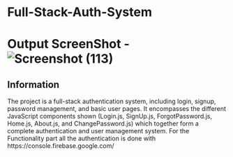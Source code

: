 # Full-Stack-Auth-System 
# Output ScreenShot -![Screenshot (113)](https://github.com/user-attachments/assets/0ad89ff2-c424-4500-aeae-5762ab3ba21e)
<h2>Information</h2>
<p>The project is a full-stack authentication system, including login, signup, password management, and basic user pages. It encompasses the different JavaScript components shown (Login.js, SignUp.js, ForgotPassword.js, Home.js, About.js, and ChangePassword.js) which together form a complete authentication and user management system.
For the Functionality part all the authentication is done with https://console.firebase.google.com/</p>
